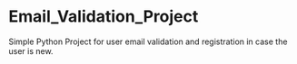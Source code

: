 # Email_Validation_Project
Simple Python Project for user email validation and registration in case the user is new.

